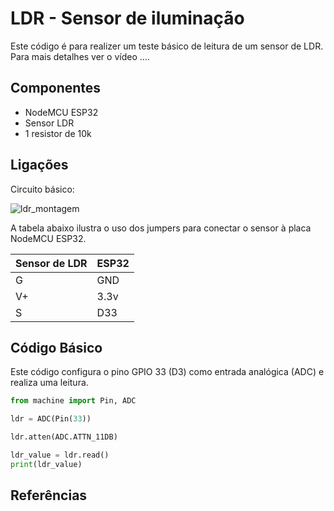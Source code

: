 # LDR - Sensor de iluminação 

Este código é para realizer um teste básico de leitura de um sensor de LDR. Para mais detalhes ver o vídeo  .... 

## Componentes 
* NodeMCU ESP32 
* Sensor LDR 
* 1 resistor de 10k 


## Ligações 

Circuito básico: 


![ldr_montagem](https://user-images.githubusercontent.com/19957124/144618767-7b6ceaba-a161-4883-bb33-e345597811f6.png)


A tabela abaixo ilustra o uso dos jumpers para conectar o sensor à placa NodeMCU ESP32. 

| Sensor de LDR | ESP32 |
| --------------- | --------------- | 
| G  | GND  | 
| V+ | 3.3v | 
| S  | D33 | 

## Código Básico 

Este código configura o pino GPIO 33 (D3) como entrada analógica (ADC) e realiza uma leitura.  

```python 
from machine import Pin, ADC

ldr = ADC(Pin(33))

ldr.atten(ADC.ATTN_11DB)      

ldr_value = ldr.read()
print(ldr_value)
```
 
## Referências 
 

